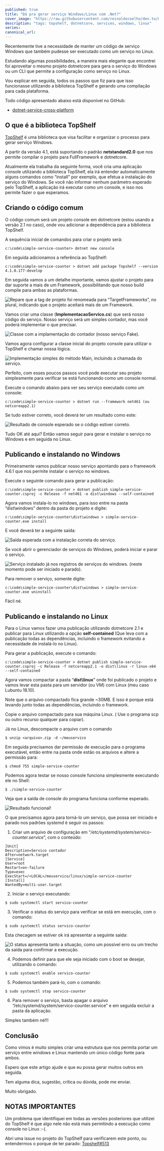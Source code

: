 ```yaml
---
published: true
title: "Dá pra gerar serviço Windows/Linux com .Net?"
cover_image: "https://raw.githubusercontent.com/reinaldocoelho/dev.to/master/blog-posts/da-pra-gerar-servico-windows-linux-com-dotnet/assets/topshelf.png"
description: "tags: topshelf, dotnetcore, services, windows, linux"
series:
canonical_url:
---
```


Recentemente tive a necessidade de manter um código de serviço Windows que também pudesse ser executado como um serviço no Linux.

Estudando algumas possibilidades, a maneira mais elegante que encontrei foi aproveitar o mesmo projeto dotnetcore para gera o serviço do Windows ou um CLI que permite a configuração como serviço no Linux.

Vou explicar em seguida, todos os passos que fiz para que isso funcionasse utilizando a biblioteca TopShelf e gerando uma compilação para cada plataforma.

Todo código apresentado abaixo está disponível no GitHub:

- [dotnet-service-cross-platform](https://github.com/reinaldocoelho/dotnet-service-cross-platform)

## O que é a biblioteca TopShelf

[TopShelf](http://topshelf-project.com/) é uma biblioteca que visa facilitar e organizar o processo para gerar serviço Windows.

A partir da versão 4.1, está suportando o padrão **netstandard2.0** que nos permite compilar o projeto para FullFramework e dotnetcore.

Atualmente ela trabalha da seguinte forma, você cria uma aplicação console utilizando a biblioteca TopShelf, ela irá entender automaticamente alguns comandos como “install” por exemplo, que efetua a instalação do serviço do Windows. Se você não informar nenhum parâmetro esperado pelo TopShelf, a aplicação irá executar como um console, e isso nos permite fazer o que esperamos.

## Criando o código comum

O código comum será um projeto console em dotnetcore (estou usando a versão 2.1 no caso), onde vou adicionar a dependência para a biblioteca TopShelf.

A sequência inicial de comandos para criar o projeto será:

```
c:\code\simple-service-counter> dotnet new console
```

Em seguida adicionamos a referência ao TopShelf:

```
c:\code\simple-service-counter > dotnet add package Topshelf --version 4.1.0.177-develop
```

Em seguida vamos a um detalhe importante, vamos ajustar o projeto para dar suporte a mais de um Framework, possibilitando que nosso build compile para ambas as plataformas.

![Repare que a tag de projeto foi renomeada para “TargetFrameworks”, no plural, indicando que o projeto aceitará mais de um Framework.](./assets/image1.png 'Repare que a tag de projeto foi renomeada para “TargetFrameworks”, no plural, indicando que o projeto aceitará mais de um Framework.')

Vamos criar uma classe (**ImplementacaoServico.cs**) que será nosso código do serviço. Nosso serviço será um simples contador, mas você poderá implementar o que precisar.

![Classe com a implamentação do contador (nosso serviço Fake).](./assets/image2.png 'Classe com a implamentação do contador (nosso serviço Fake).')

Vamos agora configurar a classe inicial do projeto console para utilizar o TopShelf e chamar nossa lógica.

![Implementação simples do método Main, incluindo a chamada do serviço.](./assets/image3.png 'Implementação simples do método Main, incluindo a chamada do serviço.')

Perfeito, com esses poucos passos você pode executar seu projeto simplesmente para verificar se está funcionando como um console normal.

Execute o comando abaixo para ver seu serviço executado como um console:

```
c:\code\simple-service-counter > dotnet run --framework net461 (ou netcoreapp2.1)
```

Se tudo estiver correto, você deverá ter um resultado como este:

![Resultado de console esperado se o código estiver correto.](./assets/image4.png 'Resultado de console esperado se o código estiver correto.')

Tudo OK até aqui? Então vamos seguir para gerar e instalar o serviço no Windows e em seguida no Linux.

## Publicando e instalando no Windows

Primeiramente vamos publicar nosso serviço apontando para o framework 4.6.1 que nos permite instalar o serviço no windows.

Execute o seguinte comando para gerar a publicação:

```
c:\code\simple-service-counter > dotnet publish simple-service-counter.csproj -c Release -f net461 -o dist\windows --self-contained
```

Agora vamos instala-lo no windows, para isso entre na pasta “dist\windows” dentro da pasta do projeto e digite:

```
c:\code\simple-service-counter\dist\windows > simple-service-counter.exe install
```

E você deverá ter a seguinte saída:

![Saída esperada com a instalação correta do serviço.](./assets/image5.png 'Saída esperada com a instalação correta do serviço.')

Se você abrir o gerenciador de serviços do Windows, poderá iniciar e parar o serviço.

![Serviço instalado já nos registros de serviços do windows. (neste momento pode ser iniciado e parado).](./assets/image6.png 'Serviço instalado já nos registros de serviços do windows. (neste momento pode ser iniciado e parado).')

Para remover o serviço, somente digite:

```
c:\code\simple-service-counter\dist\windows > simple-service-counter.exe uninstall
```

Fácil né.

## Publicando e instalando no Linux

Para o Linux vamos fazer uma publicação utilizando dotnetcore 2.1 e publicar para Linux utilizando a opção **self-contained** (Que leva com a publicação todas as dependências, incluindo o framework evitando a necessidade de instalá-lo no Linux).

Para gerar a publicação, execute o comando:

```
c:\code\simple-service-counter > dotnet publish simple-service-counter.csproj -c Release -f netcoreapp2.1 -o dist\linux -r linux-x64 --self-contained
```

Agora vamos compactar a pasta “**dist\linux**” onde foi publicado o projeto e vamos levar esta pasta para um servidor (ou VM) com Linux (meu caso Lubuntu 18.10).

Note que o arquivo compactado fica grande ~30MB. E isso é porque está levando junto todas as dependências, incluindo o framework.

Copie o arquivo compactado para sua máquina Linux. ( Use o programa scp ou outro recurso qualquer para copiar).

Já no Linux, descompacte o arquivo com o comando

```
$ unzip <arquivo>.zip -d ~/meuservico
```

Em seguida precisamos dar permissão de execução para o programa executável, então entre na pasta onde estão os arquivos e altere a permissão para:

```
$ chmod 755 simple-service-counter
```

Podemos agora testar se nosso console funciona simplesmente executando ele no Shell:

```
$ ./simple-service-counter
```

Veja que a saída de console do programa funciona conforme esperado.

![Resultado funcional!](./assets/image7.png 'Resultado funcional!')

O que precisamos agora para torná-lo um serviço, que possa ser iniciado e parado nos padrões _systemd_ é seguir os passos:

1. Criar um arquivo de configuração em “_/etc/systemd/system/servico-counter.service_”, com o conteúdo:

```
[Unit]
Description=Servico contador
After=network.target
[Service]
User=root
Restart=on-failure
Type=exec
ExecStart=/<LOCAL>/meuservico/linux/simple-service-counter
[Install]
WantedBy=multi-user.target
```

2. Iniciar o serviço executando:

```
$ sudo systemctl start servico-counter
```

3. Verificar o status do serviço para verificar se está em execução, com o comando:

```
$ sudo systemctl status servico-counter
```

Esta checagem se estiver ok irá apresentar a seguinte saida:

![O status apresenta tanto a situação, como um possível erro ou um trecho da saída para confirmar a execução.](./assets/image8.png 'O status apresenta tanto a situação, como um possível erro ou um trecho da saída para confirmar a execução.')

4. Podemos definir para que ele seja iniciado com o boot se desejar, utilizando o comando:

```
$ sudo systemctl enable servico-counter
```

5. Podemos também pará-lo, com o comando:

```
$ sudo systemctl stop servico-counter
```

6. Para remover o serviço, basta apagar o arquivo “/etc/systemd/system/servico-counter.service” e em seguida excluir a pasta da aplicação.

Simples também né!!!

## Conclusão

Como vimos é muito simples criar uma estrutura que nos permita portar um serviço entre windows e Linux mantendo um único código fonte para ambos.

Espero que este artigo ajude e que eu possa gerar muitos outros em seguida.

Tem alguma dica, sugestão, crítica ou dúvida, pode me enviar.

Muito obrigado.

## NOTAS IMPORTANTES

Um problema que identifiquei em todas as versões posteriores que utilizei do TopShelf é que algo nele não está mais permitindo a execução como console no Linux :-(.

Abri uma issue no projeto do TopShelf para verificarem este ponto, ou entendermos o porque de ter parado:
[Topshelf#513](https://github.com/Topshelf/Topshelf/issues/513)
